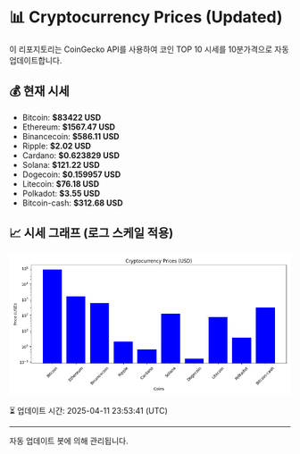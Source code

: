 
# 📊 Cryptocurrency Prices (Updated)

이 리포지토리는 CoinGecko API를 사용하여 코인 TOP 10 시세를 10분가격으로 자동 업데이트합니다.

## 💰 현재 시세
- Bitcoin: **$83422 USD**
- Ethereum: **$1567.47 USD**
- Binancecoin: **$586.11 USD**
- Ripple: **$2.02 USD**
- Cardano: **$0.623829 USD**
- Solana: **$121.22 USD**
- Dogecoin: **$0.159957 USD**
- Litecoin: **$76.18 USD**
- Polkadot: **$3.55 USD**
- Bitcoin-cash: **$312.68 USD**

## 📈 시세 그래프 (로그 스케일 적용)
![Crypto Prices](crypto_prices.png)

⏳ 업데이트 시간: 2025-04-11 23:53:41 (UTC)

---
자동 업데이트 봇에 의해 관리됩니다.
